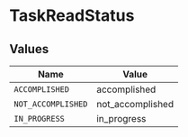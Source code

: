 # TaskReadStatus


## Values

| Name               | Value              |
| ------------------ | ------------------ |
| `ACCOMPLISHED`     | accomplished       |
| `NOT_ACCOMPLISHED` | not_accomplished   |
| `IN_PROGRESS`      | in_progress        |